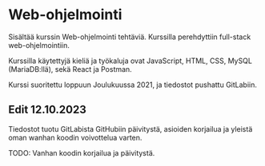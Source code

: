 # Web-ohjelmointi

Sisältää kurssin Web-ohjelmointi tehtäviä. Kurssilla perehdyttiin full-stack web-ohjelmointiin.

Kurssilla käytettyjä kieliä ja työkaluja ovat JavaScript, HTML, CSS, MySQL (MariaDB:llä), sekä React ja Postman. 

Kurssi suoritettu loppuun Joulukuussa 2021, ja tiedostot pushattu GitLabiin.

## Edit 12.10.2023

Tiedostot tuotu GitLabista GitHubiin päivitystä, asioiden korjailua ja yleistä oman wanhan koodin voivottelua varten.

TODO:
Vanhan koodin korjailua ja päivitystä.
